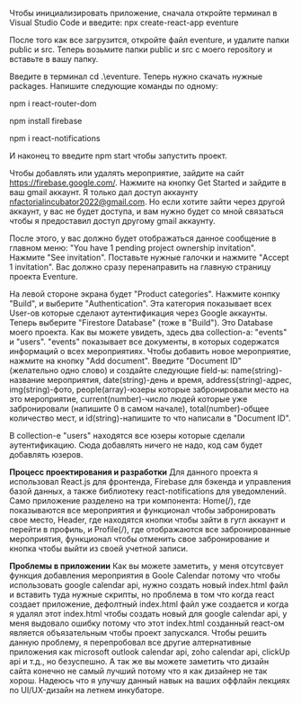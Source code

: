 Чтобы инициализировать приложение, сначала откройте терминал в Visual Studio Code и введите: npx create-react-app eventure

После того как все загрузится, откройте файл eventure, и удалите папки public и src. Теперь возьмите папки public и src с моего repository и вставьте в вашу папку.

Введите в терминал cd .\eventure\. Теперь нужно скачать нужные packages. Напишите следующие команды по одному:

npm i react-router-dom

npm install firebase

npm i react-notifications

И наконец то введите npm start чтобы запустить проект.

Чтобы добавлять или удалять мероприятие, зайдите на сайт https://firebase.google.com/. Нажмите на кнопку Get Started и зайдите в ваш gmail аккаунт. 
Я только дал доступ аккаунту nfactorialincubator2022@gmail.com. Но если хотите зайти через другой аккаунт, у вас не будет доступа, и вам нужно будет со мной связаться чтобы я предоставил доступ другому gmail аккаунту. 

После этого, у вас должно будет отображаться данное сообщение в главном меню: "You have 1 pending project ownership invitation". Нажмите "See invitation". Поставьте нужные галочки и нажмите "Accept 1 invitation". Вас должно сразу перенаправить на главную страницу проекта Eventure. 

На левой стороне экрана будет "Product categories". Нажмите конпку "Build", и выберите "Authentication". Эта категория показывает всех User-ов которые сделают аутентификация через Google аккаунты. Теперь выберите "Firestore Database" (тоже в "Build"). Это Database моего проекта. Как вы можете увидеть, здесь два collection-а: "events" и "users". "events" показывает все документы, в которых содержатся информаций о всех мероприятиях. Чтобы добавить новое мероприятие, нажмите на кнопку "Add document". Введите "Document ID" (желательно одно слово) и создайте следующие field-ы: name(string)-название мероприятия, date(string)-день и время, address(string)-адрес, img(string)-фото, people(array)-юзеры которые забронировали место на это мероприятие, current(number)-число людей которые уже забронировали (напишите 0 в самом начале), total(number)-общее количество мест, и id(string)-напишите то что написали в "Document ID". 

В collection-e "users" находятся все юзеры которые сделали аутентификацию. Сюда добавлять ничего не надо, код сам будет добавлять юзеров. 

****Процесс проектирования и разработки****
Для данного проекта я использовал React.js для фронтенда, Firebase для бэкенда и управления базой данных, а также библиотеку react-notifications для уведомлений. 
Само приложение разделено на три компонента: Home(/), где показываются все мероприятия и функционал чтобы забронировать свое место, Header, где находятся кнопки чтобы зайти в гугл аккаунт и перейти в профиль, и Profile(/), где отображаются все забронированные мероприятия, функционал чтобы отменить свое забронирование и кнопка чтобы выйти из своей учетной записи. 

****Проблемы в приложении****
Как вы можете заметить, у меня отсутсвует функция добавления мероприятия в Goole Calendar потому что чтобы использовать google calendar api, нужно создать новый index.html файл и вставить туда нужные скрипты, но проблема в том что когда react создает приложение, дефолтный index.html файл уже создается и когда я удалял этот index.html чтобы создать новый для google calendar api, у меня выдовало ошибку потому что этот index.html созданный react-ом является объязательным чтобы проект запускался. Чтобы решить данную проблему, я перепробовал все другие алтернативные приложения как microsoft outlook calendar api, zoho calendar api, clickUp api и т.д., но безуспешно. А так же вы можете заметить что дизайн сайта конечно не самый лучший потому что я как дизайнер не так хорош. Надеюсь что я улучшу данный навык на ваших оффлайн лекциях по UI/UX-дизайн на летнем инкубаторе. 
